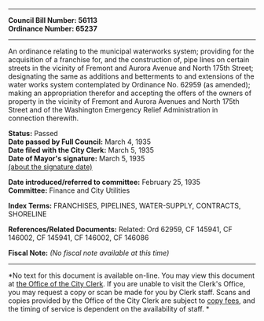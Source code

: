 * * * * *  
  
**Council Bill Number: [](#h0)[](#h2)56113**   
**Ordinance Number: 65237**  
  
* * * * *  
  
An ordinance relating to the municipal waterworks system; providing for the acquisition of a franchise for, and the construction of, pipe lines on certain streets in the vicinity of Fremont and Aurora Avenue and North 175th Street; designating the same as additions and betterments to and extensions of the water works system contemplated by Ordinance No. 62959 (as amended); making an appropriation therefor and accepting the offers of the owners of property in the vicinity of Fremont and Aurora Avenues and North 175th Street and of the Washington Emergency Relief Administration in connection therewith.  
  
**Status:** Passed   
**Date passed by Full Council:** March 4, 1935   
**Date filed with the City Clerk:** March 5, 1935   
**Date of Mayor's signature:** March 5, 1935   
[(about the signature date)](/~public/approvaldate.htm)   
  
  
**Date introduced/referred to committee:** February 25, 1935   
**Committee:** Finance and City Utilities   
  
**Index Terms:** FRANCHISES, PIPELINES, WATER-SUPPLY, CONTRACTS, SHORELINE  
  
**References/Related Documents:** Related: Ord 62959, CF 145941, CF 146002, CF 145941, CF 146002, CF 146086  
  
**Fiscal Note:** *(No fiscal note available at this time)*  
  
* * * * *  
  
*No text for this document is available on-line. You may view this document at [the Office of the City Clerk](http://www.seattle.gov/leg/clerk/contactUs.htm). If you are unable to visit the Clerk's Office, you may request a copy or scan be made for you by Clerk staff. Scans and copies provided by the Office of the City Clerk are subject to [copy fees](http://clerk.seattle.gov/~public/clerkfees.htm), and the timing of service is dependent on the availability of staff. *  
  
  
